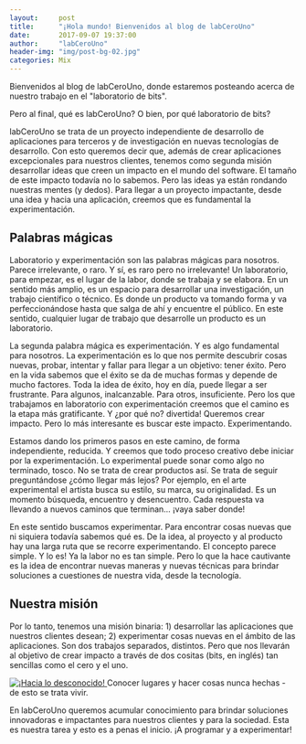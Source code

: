 ```yaml
---
layout:     post
title:      "¡Hola mundo! Bienvenidos al blog de labCeroUno"
date:       2017-09-07 19:37:00
author:     "labCeroUno"
header-img: "img/post-bg-02.jpg"
categories: Mix
---
```


<p>Bienvenidos al blog de labCeroUno, donde estaremos posteando acerca de nuestro trabajo en el "laboratorio de bits".</p>

<p>Pero al final, qué es labCeroUno? O bien, por qué laboratorio de bits?</p>

<p>labCeroUno se trata de un proyecto independiente de desarrollo de aplicaciones para terceros y de investigación en nuevas tecnologías de desarrollo. Con esto queremos decir que, además de crear aplicaciones excepcionales para nuestros clientes, tenemos como segunda misión desarrollar ideas que creen un impacto en el mundo del software. El tamaño de este impacto todavía no lo sabemos. Pero las ideas ya están rondando nuestras mentes (y dedos). Para llegar a un proyecto impactante, desde una idea y hacia una aplicación, creemos que es fundamental la experimentación.</p>

<h2 class="section-heading">Palabras mágicas</h2>

<p>Laboratorio y experimentación son las palabras mágicas para nosotros. Parece irrelevante, o raro. Y sí, es raro pero no irrelevante! Un laboratorio, para empezar, es el lugar de la labor, donde se trabaja y se elabora. En un sentido más amplio, es un espacio para desarrollar una investigación, un trabajo científico o técnico. Es donde un producto va tomando forma y va perfeccionándose hasta que salga de ahí y encuentre el público. En este sentido, cualquier lugar de trabajo que desarrolle un producto es un laboratorio.</p>

<p>La segunda palabra mágica es experimentación. Y es algo fundamental para nosotros. La experimentación es lo que nos permite descubrir cosas nuevas, probar, intentar y fallar para llegar a un objetivo: tener éxito. Pero en la vida sabemos que el éxito se da de muchas formas y depende de mucho factores. Toda la idea de éxito, hoy en día, puede llegar a ser frustrante. Para algunos, inalcanzable. Para otros, insuficiente. Pero los que trabajamos en laboratorio con experimentación creemos que el camino es la etapa más gratificante. Y ¿por qué no? divertida! Queremos crear impacto. Pero lo más interesante es buscar este impacto. Experimentando.</p>

<p>Estamos dando los primeros pasos en este camino, de forma independiente, reducida. Y creemos que todo proceso creativo debe iniciar por la experimentación. Lo experimental puede sonar como algo no terminado, tosco. No se trata de crear productos así. Se trata de seguir preguntándose ¿cómo llegar más lejos? Por ejemplo, en el arte experimental el artista busca su estilo, su marca, su originalidad. Es un momento búsqueda, encuentro y desencuentro. Cada respuesta va llevando a nuevos caminos que terminan... ¡vaya saber donde!</p>

<p>En este sentido buscamos experimentar. Para encontrar cosas nuevas que ni siquiera todavía sabemos qué es. De la idea, al proyecto y al producto hay una larga ruta que se recorre experimentando. El concepto parece simple. Y lo es! Ya la labor no es tan simple. Pero lo que la hace cautivante es la idea de encontrar nuevas maneras y nuevas técnicas para brindar soluciones a cuestiones de nuestra vida, desde la tecnología.</p>

<h2 class="section-heading">Nuestra misión</h2>

<p>Por lo tanto, tenemos una misión binaria: 1) desarrollar las aplicaciones que nuestros clientes desean; 2) experimentar cosas nuevas en el ámbito de las aplicaciones. Son dos trabajos separados, distintos. Pero que nos llevarán al objetivo de crear impacto a través de dos cositas (bits, en inglés) tan sencillas como el cero y el uno.</p>

<a href="#">
    <img src="{{ site.baseurl }}/img/post-bg-04.jpg" class="img-responsive" alt="¡Hacia lo desconocido!">
</a>
<span class="caption text-muted">Conocer lugares y hacer cosas nunca hechas - de esto se trata vivir.</span>

<p>En labCeroUno queremos acumular conocimiento para brindar soluciones innovadoras e impactantes para nuestros clientes y para la sociedad. Esta es nuestra tarea y esto es a penas el inicio. ¡A programar y a experimentar!</p>
